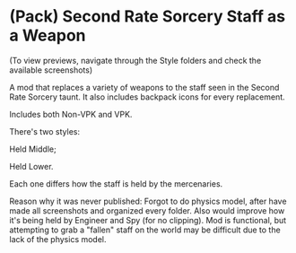 # (Pack) Second Rate Sorcery Staff as a Weapon

(To view previews, navigate through the Style folders and check the available screenshots)

A mod that replaces a variety of weapons to the staff seen in the Second Rate Sorcery taunt. It also includes backpack icons for every replacement.

Includes both Non-VPK and VPK.

There's two styles: 

Held Middle;

Held Lower.

Each one differs how the staff is held by the mercenaries.

Reason why it was never published: Forgot to do physics model, after have made all screenshots and organized every folder. Also would improve how it's being held by Engineer and Spy (for no clipping). Mod is functional, but attempting to grab a "fallen" staff on the world may be difficult due to the lack of the physics model.